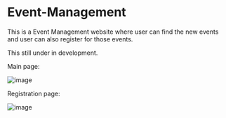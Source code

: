 # Event-Management

This is a Event Management website where user can find the new events and user can also register for those events.

This still under in development.

Main page:

![image](https://github.com/zubair5235/Event-Management/assets/93807069/14f7e005-8dcc-4b9e-a303-825cac03aa8f)

Registration page:

![image](https://github.com/zubair5235/Event-Management/assets/93807069/bf756741-458d-45c5-b293-2f8e28556e05)

